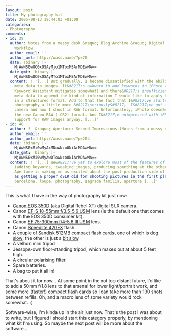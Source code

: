 ```yaml
---
layout: post
title: My photography kit
date: 2005-08-13 19:44:03 +01:00
categories:
- Photography
comments:
- id: 39
  author: Notes from a messy desk &raquo; Blog Archive &raquo; Digital Photography
    Workflow
  author_email: ''
  author_url: http://woss.name/?p=70
  date: !binary |-
    MjAwNS0wOC0xOSAyMjo1MToxMSArMDEwMA==
  date_gmt: !binary |-
    MjAwNS0wOC0xOSAyMTo1MToxMSArMDEwMA==
  content: ! '[...] But gradually, I became dissatisfied with the ability to attach
    meta data to images. It&#8217;s awkward to add keywords in iPhoto (something which
    Keyword Assistant mitigates somewhat) and there&#8217;s insufficient access to
    meta data to append the kind of information I would like to apply to my images
    in a structured format. Add to that the fact that I&#8217;ve started to take my
    photography a little more &#8217;seriously&#8217;. I&#8217;ve got a shiny new
    camera and now I shoot in RAW format. Unfortunately, iPhoto doesn&#8217;t support
    the new Canon RAW (.CR2) format. And I&#8217;m unimpressed with iPhoto&#8217;s
    support for RAW images anyway. [...]'
- id: 40
  author: ! '&raquo; Aperture: Second Impressions (Notes from a messy desk)'
  author_email: ''
  author_url: http://woss.name/?p=204
  date: !binary |-
    MjAwNS0xMi0wMyAxMDowNzo0NiArMDAwMA==
  date_gmt: !binary |-
    MjAwNS0xMi0wMyAwOTowNzo0NiArMDAwMA==
  content: ! '[...] We&#8217;ve yet to explore most of the features of the workflow
    (adding keywords, tweaking images, producing something at the other end), but
    Aperture is making me as excited about the post-production side of photography
    as getting a proper dSLR did for shooting pictures in the first place!  tags:
    barcelona, loupe, photography, sagrada familia, aperture [...]'
---
```

This is what I have in the way of photography kit just now:

<ul>
  <li><a href="http://www.canon.co.uk/for_home/product_finder/cameras/digital_slr/eos_350d/index.asp">Canon EOS 350D</a> (aka Digital Rebel XT) digital SLR camera.</li>
  <li>Canon <a href="http://www.canon.co.uk/for_home/product_finder/cameras/ef_lenses/zoom_lenses/ef-s_18-55mm_f-3.5-5.6/index.asp">EF-S 18-55mm f/3.5-5.6 USM</a> lens (ie the default one that comes with the EOS 350D consumer kit).</li>
  <li>Canon <a href="http://www.canon.co.uk/for_home/product_finder/cameras/ef_lenses/zoom_lenses/ef_75300mm_f456iii_usm/index.asp">EF 75-300mm f/4-5.6 III USM</a> lens.</li>
  <li>Canon <a href="http://consumer.usa.canon.com/ir/controller?act=ModelDetailAct&fcategoryid=141&modelid=7394">Speedlite 420EX</a> flash.</li>
  <li>A couple of Sandisk 512MB compact flash cards, one of which is <a href="http://www.sandisk.com/retail/cf.asp">dog slow</a>; the other is just a <a href="http://www.sandisk.com/retail/ultra2-cf.asp">bit slow</a>.</li>
  <li>A velbon mini tripod</li>
  <li>Jessops-own floor-standing tripod, which maxes out at about 5 feet high.</li>
  <li>A circular polarising filter.</li>
  <li>Spare batteries.</li>
  <li>A bag to put it all in!</li>
</ul>

That's about it for now...  At some point in the not too distant future, I'd like to add a 50mm f/1.8 lens to that arsenal for lower light/portrait work, and some more (faster!) compact flash cards so I can take more than 130 shots between refills.  Oh, and a macro lens of some variety would rock somewhat. :)

Software-wise, I'm kinda up in the air just now.  That's the post I was about to write, but I figured I should start this category properly, by mentioning what kit I'm using.  So maybe the next post will be more about the software...
